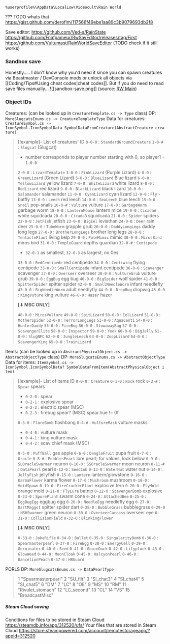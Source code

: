 `%userprofile%\AppData\LocalLow\Videocult\Rain World`

??? TODO whats that
https://gist.github.com/derofim/117566f49ebe1aa89c3b9079693db2f8

Save editor: https://github.com/Ved-s/RainState
https://github.com/Fnafgameur/RwSavEditor/releases/tag/First
https://github.com/Vultumast/RainWorldSaveEditor
(TODO check if it still works)

### Sandbox save

Honestly..... I don't know why you'd need it since you can spawn creatures via Beastmaster / DevConsole mods or unlock all objects via [[Coding/Tips#Using cheat codes|cheat codes]]. But if you *do* need to read save files manually...
![[sandbox-save.png]]
(source: [RW Main](https://discord.com/channels/291184728944410624/296133304632213504/505218239853363200))
### Object IDs

Creatures:
(can be looked up in `CreatureTemplate.cs -> Type` class)
DP: `MoreSlugcatsEnums.cs -> CreatureTemplateType`
Data for creatures: `CreatureSymbol.cs -> IconSymbol.IconSymbolData SymbolDataFromCreature(AbstractCreature creature)`

> [!example]- List of creatures' ID
> `0-0-0` : `StandardGroundCreature`
> `1-0-#` : `Slugcat` (Slugcat)
> - number corresponds to player number starting with 0, so player1 = `1-0-0`
>
> `2-0-0` : `LizardTemplate`
> `3-0-0` : `PinkLizard` (Purple Lizard)
> `4-0-0` : `GreenLizard` (Green Lizard)
> `5-0-0` : `BlueLizard` Blue lizard
> `6-0-0` : `YellowLizard` yellow lizard
> `7-0-0` : `WhiteLizard` white lizard
> `8-0-0` : `RedLizard` red lizard
> `9-0-0` : `BlackLizard` black lizard
> `10-0-0` : `Salamander` salamander
> `11-0-0` : `CyanLizard` cyan lizard
> `12-0-0` : `Fly` - batfly
> `13-0-0` : `Leech` red leech
> `14-0-0` : `SeaLeech` blue leech
> `15-0-0` : `Snail` pop-snails
> `16-0-#` : `Vulture` vulture
> `17-0-0` : `GarbageWorm` garbage worm
> `18-0-0` : `LanternMouse` lantern mice
> `19-0-0` : `CicadaA` white squidcada
> `20-0-0` : `CicadaB` squidcada
> `21-0-0` : `Spider` spiders
> `22-0-0` : `JetFish` jetfish
> `23-0-0` : `BigEel` leviathan
> `24-0-0` : `Deer` rain deer
> `25-0-0` : `TubeWorm` grapple grub
> `26-0-0` : `DaddyLongLegs` daddy long legs
> `27-0-0` : `BrotherLongLegs` brother long legs
> `28-0-0` : `TentaclePlant` living kelp
> `29-0-0` : `PoleMimic` mimic
> `30-0-0` : `MirosBird` miros bird
> `31-0-0` : `TempleGuard` depths guardian
> `32-0-#` : `Centipede`
> - `32-0-1` as smallest, `32-0-3` as largest; no 0es
>
> `33-0-0` : `RedCentipede` red centipede
> `34-0-0` : `Centiwing` flying centipede
> `35-0-0` : `SmallCentipede` infant centipede
> `36-0-0` : `Scavenger` scavenger
> `37-0-0` : `Overseer` overseer
> `38-0-0` : `VultureGrub` vulture grub
> `39-0-0` : `EggBug` egg bug
> `40-0-0` : `BigSpider` wolf spider
> `41-0-0` : `SpitterSpider` spitter spider
> `42-0-0` : `SmallNeedleWorm` infant needlefly
> `43-0-0` : `BigNeedleWorm` adult needlyfly
> `44-0-0` : `DropBug` dropwig
> `45-0-0` : `KingVuture` king vulture
> `46-0-0` : `Hazer` hazer
>
>  **\[⬇ MSC ONLY]**
>
> `48-0-0` : `MirosVulture`
> `49-0-0` : `SpitLizard`
> `50-0-0` : `EelLizard`
> `51-0-0` : `MotherSpider`
> `52-0-0` : `TerrorLongLegs`
> `53-0-0` : `AquaCenti`
> `54-0-0` : `HunterDaddy`
> `55-0-0` : `FireBug`
> `56-0-0` : `StowawayBug`
> `57-0-0` : `ScavengerElite`
> `58-0-0` : `Inspector`
> `59-0-0` : `Yeek`
> `60-0-0` : `BigJelly`
> `61-0-0` : `SlugNPC`
> `62-0-0` : `JungleLeech`
> `63-0-0` : `ZoopLizard`
> `64-0-0` : `ScavengerKing`
> `65-0-0` : `TrainLizard`

Items:
(can be looked up in `AbstractPhysicalObject.cs -> AbstractObjectType` class)
DP: `MoreSlugcatsEnums.cs -> AbstractObjectType`
Data for items: `ItemSymbol.cs -> IconSymbol.IconSymbolData? SymbolDataFromItem(AbstractPhysicalObject item)`

> [!example]- List of items ID
> `0-0-0` : `Creature`
> `0-1-0` : `Rock` rock
> `0-2-#` : `Spear` spears
> - `0-2-0` : spear
> - `0-2-1` : explosive spear
> - `0-2-2` : electric spear (MSC)
> - `0-2-3` : firebug spear? (MSC) spear.hue != 0f
>
> `0-3-0` : `FlareBomb` flashbang
> `0-4-#` : `VultureMask` vulture masks
> - `0-4-0` : vulture mask
> - `0-4-1` : king vulture mask
> - `0-4-2` : scav chief mask (MSC)
>
> `0-5-0` : `PuffBall` gas apple
> `0-6-0` : `DangleFruit` pupa fruit
> `0-7-0` : `Oracle`
> `0-8-#` : `PebblesPearl` lore pearl; for values, look below
> `0-9-0` : `SLOracleSwarmer` neuron
> `0-10-0` : `SSOracleSwarmer` moon neuron
> `0-11-#` : `DataPearl` pearl
> `0-12-0` : `SeedCob`
> `0-13-0` : `WaterNut` water nut
> `0-14-0` : `JellyFish` jellyfish
> `0-15-0` : `Lantern` lantern/glowstone
> `0-16-0` : `KarmaFlower` karma flower
> `0-17-0` : `Mushroom` mushroom
> `0-18-0` : `VoidSpawn`
> `0-19-0` : `FireCrackerPlant` explosive fern
> `0-20-0` : `FlyMold` orange mold
> `0-21-0` : `FlyLure` batnip
> `0-22-0` : `ScavengerBomb` explosive
> `0-23-0` : `SporePlant` swarm cone
> `0-24-0` : `AttachedBee`
> `0-25-0` : `EggBugEgg` eggbug egg
> `0-26-0` : `NeedleEgg` needlefly egg
> `0-27-0` : `DartMaggot` spitter spider dart
> `0-28-0` : `BubbleGrass` bubblegrass
> `0-29-0` : `NSHSwarmer` green neuron
> `0-30-0` : `OverseerCarcass` overseer eye
> `0-31-0` : `CollisionField`
> `0-32-0` : `BlinkingFlower`
>
>  **\[⬇ MSC ONLY]**
>
> `0-33-0` : `JokeRifle`
> `0-34-0` : `Bullet`
> `0-35-0` : `SingularityBomb`
> `0-36-0` : `Spearmasterpearl`
> `0-37-0` : `FireEgg`
> `0-38-0` : `EnergyCell`
> `0-39-0` : `Germinator`
> `0-40-0` : `Seed`
> `0-41-0` : `GooieDuck`
> `0-42-0` : `Lilypluck`
> `0-43-0` : `GlowWeed`
> `0-44-0` : `MoonCloak`
> `0-45-0` : `HalcyonPearl`
> `0-46-0` : `DancelionPeach`
> `0-47-0` : `HRGuard`

PORLS
DP: `MoreSlugcatsEnums.cs -> DataPearlType`
> 1 "Spearmasterpearl"
> 2 "SU_filt"
> 3 "SI_chat3"
> 4 "SI_chat4"
> 5 "SI_chat5"
> 6 "DM"
> 7 "LC"
> 8 "OE"
> 9 "MS"
> 10 "RM"
> 11 "Rivulet_stomach"
> 12 "LC_second"
> 13 "CL"
> 14 "VS"
> 15 "BroadcastMisc"
##### Steam Cloud saving
Conditions for files to be stored in Steam Cloud
https://steamdb.info/app/312520/ufs/
Your files that are stored in Steam Cloud
https://store.steampowered.com/account/remotestorageapp/?appid=312520